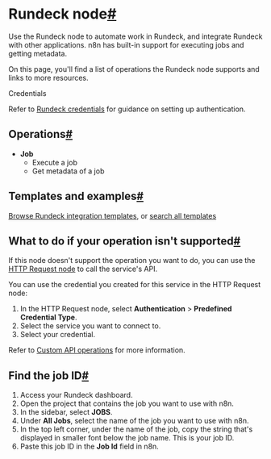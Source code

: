 [](https://github.com/n8n-io/n8n-docs/edit/main/docs/integrations/builtin/app-nodes/n8n-nodes-base.rundeck.md "Edit this page")

# Rundeck node[#](#rundeck-node "Permanent link")

Use the Rundeck node to automate work in Rundeck, and integrate Rundeck with other applications. n8n has built-in support for executing jobs and getting metadata.

On this page, you'll find a list of operations the Rundeck node supports and links to more resources.

Credentials

Refer to [Rundeck credentials](../../credentials/rundeck/) for guidance on setting up authentication.

## Operations[#](#operations "Permanent link")

*   **Job**
    *   Execute a job
    *   Get metadata of a job

## Templates and examples[#](#templates-and-examples "Permanent link")

[Browse Rundeck integration templates](https://n8n.io/integrations/rundeck/), or [search all templates](https://n8n.io/workflows/)

## What to do if your operation isn't supported[#](#what-to-do-if-your-operation-isnt-supported "Permanent link")

If this node doesn't support the operation you want to do, you can use the [HTTP Request node](../../core-nodes/n8n-nodes-base.httprequest/) to call the service's API.

You can use the credential you created for this service in the HTTP Request node:

1.  In the HTTP Request node, select **Authentication** > **Predefined Credential Type**.
2.  Select the service you want to connect to.
3.  Select your credential.

Refer to [Custom API operations](../../../custom-operations/) for more information.

## Find the job ID[#](#find-the-job-id "Permanent link")

1.  Access your Rundeck dashboard.
2.  Open the project that contains the job you want to use with n8n.
3.  In the sidebar, select **JOBS**.
4.  Under **All Jobs**, select the name of the job you want to use with n8n.
5.  In the top left corner, under the name of the job, copy the string that's displayed in smaller font below the job name. This is your job ID.
6.  Paste this job ID in the **Job Id** field in n8n.